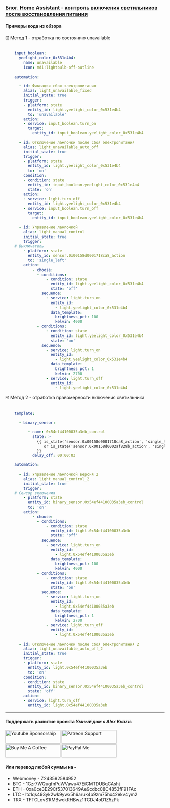 ### [Блог. Home Assistant - контроль включения светильников после восстановления питания](https://youtu.be/Ib7lZYB35E8)

#### Примеры кода из обзора 

:ballot_box_with_check: Метод 1 - отработка по состоянию unavailable

```yaml

    input_boolean:
      yeelight_color_0x531e4b4:
        name: unavailable
        icon: mdi:lightbulb-off-outline
            
    automation:

      - id: Фиксация сбоя электропитания
        alias: light_unavailable_fixed
        initial_state: true
        trigger:
        - platform: state
          entity_id: light.yeelight_color_0x531e4b4
          to: 'unavailable'
        action:
        - service: input_boolean.turn_on
          target:
            entity_id: input_boolean.yeelight_color_0x531e4b4

      - id: Отключение лампочки после сбоя электропитания
        alias: light_unavailable_auto_off
        initial_state: true
        trigger:
        - platform: state
          entity_id: light.yeelight_color_0x531e4b4
          to: 'on'
        condition:
        - condition: state
          entity_id: input_boolean.yeelight_color_0x531e4b4
          state: 'on'
        action:
        - service: light.turn_off
          entity_id: light.yeelight_color_0x531e4b4
        - service: input_boolean.turn_off
          target:
            entity_id: input_boolean.yeelight_color_0x531e4b4
            
      - id: Управление лампочкой
        alias: light_manual_control
        initial_state: true
        trigger:
    # Выключатель
        - platform: state
          entity_id: sensor.0x00158d0001718ca8_action
          to: 'single_left'
        action:
            - choose:
              - conditions:
                  - condition: state
                    entity_id: light.yeelight_color_0x531e4b4
                    state: 'off'
                sequence:
                  - service: light.turn_on
                    entity_id:
                      - light.yeelight_color_0x531e4b4
                    data_template:
                      brightness_pct: 100
                      kelvin: 4000
              - conditions:
                  - condition: state
                    entity_id: light.yeelight_color_0x531e4b4
                    state: 'on'
                sequence:
                  - service: light.turn_on
                    entity_id:
                      - light.yeelight_color_0x531e4b4
                    data_template:
                      brightness_pct: 1
                      kelvin: 2700
                  - service: light.turn_off
                    entity_id:
                      - light.yeelight_color_0x531e4b4
```

:ballot_box_with_check: Метод 2 - отработка правомерности включения светильника

```yaml

    template:
     
      - binary_sensor:

          - name: 0x54ef44100035a3eb_control
            state: >
              {{ is_state('sensor.0x00158d0001718ca8_action', 'single_left')  
                 or is_state('sensor.0x00158d0002af829b_action', 'single')
              }}
            delay_off: 00:00:03

    automation:
    
      - id: Управление лампочкой версия 2
        alias: light_manual_control_2
        initial_state: true
        trigger:
    # Сенсор включения
        - platform: state
          entity_id: binary_sensor.0x54ef44100035a3eb_control
          to: 'on'
        action:
            - choose:
              - conditions:
                  - condition: state
                    entity_id: light.0x54ef44100035a3eb
                    state: 'off'
                sequence:
                  - service: light.turn_on
                    entity_id:
                      - light.0x54ef44100035a3eb
                    data_template:
                      brightness_pct: 100
                      kelvin: 4000
              - conditions:
                  - condition: state
                    entity_id: light.0x54ef44100035a3eb
                    state: 'on'
                sequence:
                  - service: light.turn_on
                    entity_id:
                      - light.0x54ef44100035a3eb
                    data_template:
                      brightness_pct: 1
                      kelvin: 2700
                  - service: light.turn_off
                    entity_id:
                      - light.0x54ef44100035a3eb                     
                      
      - id: Отключение лампочки после сбоя электропитания 2
        alias: light_unavailable_auto_off_2
        initial_state: true
        trigger:
        - platform: state
          entity_id: light.0x54ef44100035a3eb
          to: 'on'
        condition:
        - condition: state
          entity_id: binary_sensor.0x54ef44100035a3eb_control
          state: 'off'
        action:
        - service: light.turn_off
          entity_id: light.0x54ef44100035a3eb

```
____
#### Поддержать развитие проекта *Умный дом с Alex Kvazis*    
<a href="https://www.youtube.com/channel/UCcq9onYHbs6go3kDpfBoqhg/join" target="_blank"><img src="https://raw.githubusercontent.com/kvazis/training/master/lessons/img/youtube.png" alt="Youtube Sponsorship" style="height: 41px !important;width: 174px !important;box-shadow: 0px 3px 2px 0px rgba(190, 190, 190, 0.5) !important;-webkit-box-shadow: 0px 3px 2px 0px rgba(190, 190, 190, 0.5) !important;" ></a>
<a href="https://www.patreon.com/alex_kvazis" target="_blank"><img src="https://raw.githubusercontent.com/kvazis/training/master/lessons/img/patreon-button.png" alt="Patreon Support" style="height: 41px !important;width: 174px !important;box-shadow: 0px 3px 2px 0px rgba(190, 190, 190, 0.5) !important;-webkit-box-shadow: 0px 3px 2px 0px rgba(190, 190, 190, 0.5) !important;" ></a>
<a href="https://www.buymeacoffee.com/greatkvazis" target="_blank"><img src="https://raw.githubusercontent.com/kvazis/training/master/lessons/img/buymeacoffee.png" alt="Buy Me A Coffee" style="height: 41px !important;width: 174px !important;box-shadow: 0px 3px 2px 0px rgba(190, 190, 190, 0.5) !important;-webkit-box-shadow: 0px 3px 2px 0px rgba(190, 190, 190, 0.5) !important;" ></a>
<a href="https://www.paypal.com/paypalme/greatkvazis" target="_blank"><img src="https://raw.githubusercontent.com/kvazis/training/master/lessons/img/paypal.png" alt="PayPal Me" style="height: 41px !important;width: 174px !important;box-shadow: 0px 3px 2px 0px rgba(190, 190, 190, 0.5) !important;-webkit-box-shadow: 0px 3px 2px 0px rgba(190, 190, 190, 0.5) !important;" ></a>

#### Или перевод любой суммы на -     
* Webmoney - Z243592584952
* BTC - 1Gzr7WQugfnPuWVawu47EiCMTDUBqCAshj
* ETH - 0xa0ce3E29Cf537013649Ae9cdbc08C4853fF91FAc
* LTC - ltc1qs493yk2wk9ywx5h6aruk4p9zm75hx42ekv4ym2
* TRX - TFTCLqvS1tMBwokRHBwz1TCDJ4oD1Z5zPk